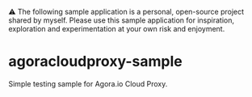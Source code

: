 ⚠️ The following sample application is a personal, open-source project shared by myself. Please use this sample application for inspiration, exploration and experimentation at your own risk and enjoyment.

# agoracloudproxy-sample
Simple testing sample for Agora.io Cloud Proxy.
